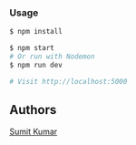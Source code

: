 ### Usage

```sh
$ npm install
```

```sh
$ npm start
# Or run with Nodemon
$ npm run dev

# Visit http://localhost:5000
```

## Authors

[Sumit Kumar](https://github.com/sumitkumar1207)
